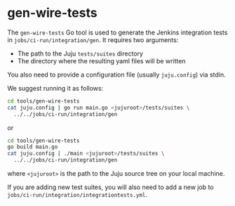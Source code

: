 # gen-wire-tests

The `gen-wire-tests` Go tool is used to generate the Jenkins integration tests
in `jobs/ci-run/integration/gen`. It requires two arguments:
- The path to the Juju `tests/suites` directory
- The directory where the resulting yaml files will be written

You also need to provide a configuration file (usually `juju.config`) via stdin.

We suggest running it as follows:

```bash
cd tools/gen-wire-tests
cat juju.config | go run main.go <jujuroot>/tests/suites \
  ../../jobs/ci-run/integration/gen
```

or

```bash
cd tools/gen-wire-tests
go build main.go
cat juju.config | ./main <jujuroot>/tests/suites \
  ../../jobs/ci-run/integration/gen
```

where `<jujuroot>` is the path to the Juju source tree on your local machine.

If you are adding new test suites, you will also need to add a new job to
`jobs/ci-run/integration/integrationtests.yml`.